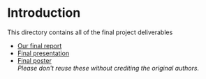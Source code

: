 # Introduction
This directory contains all of the final project deliverables
- [Our final report](FinalReport.pdf)
- [Final presentation](FinalPresentation.pdf)
- [Final poster](FinalPoster.pdf)  
_Please don't reuse these without crediting the original authors._